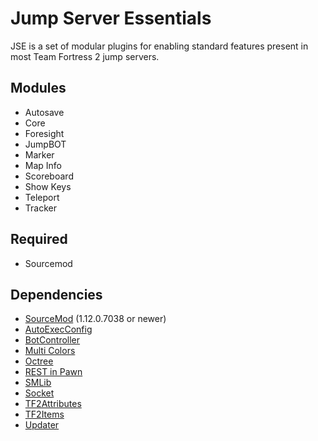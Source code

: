 # Jump Server Essentials

JSE is a set of modular plugins for enabling standard features present in most Team Fortress 2 jump servers.

## Modules
* Autosave
* Core
* Foresight
* JumpBOT
* Marker
* Map Info
* Scoreboard
* Show Keys
* Teleport
* Tracker

## Required
* Sourcemod

## Dependencies
* [SourceMod](https://www.sourcemod.net/) (1.12.0.7038 or newer)
* [AutoExecConfig](https://github.com/Impact123/AutoExecConfig)
* [BotController](https://github.com/VoiDeD/sourcemod-botcontroller)
* [Multi Colors](https://github.com/Bara/Multi-Colors)
* [Octree](https://github.com/geominorai/sm-octree)
* [REST in Pawn](https://github.com/ErikMinekus/sm-ripext)
* [SMLib](https://github.com/bcserv/smlib/tree/transitional_syntax)
* [Socket](https://github.com/JoinedSenses/sm-ext-socket)
* [TF2Attributes](https://github.com/FlaminSarge/tf2attributes)
* [TF2Items](https://github.com/asherkin/TF2Items)
* [Updater](https://bitbucket.org/GoD_Tony/updater)
